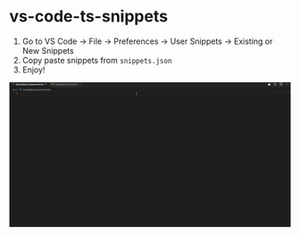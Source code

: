 # vs-code-ts-snippets

1. Go to VS Code -> File -> Preferences -> User Snippets -> Existing or New Snippets
2. Copy paste snippets from `snippets.json`
3. Enjoy!

![demo](./snippets-demo.gif)
